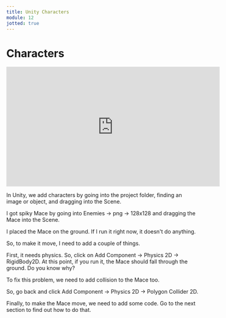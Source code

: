 ```yaml
---
title: Unity Characters
module: 12
jotted: true
---
```


# Characters

<iframe width="560" height="315" src="https://umontana.zoom.us/rec/play/vMYpI-j7rj03S9CcswSDBadxW9XsKa6s0iAb_fIFnR7hVncKZgXzNeQUMbGMZFYJcSkz8DiAUVB1tY5w?continueMode=true" frameborder="0" allow="accelerometer; autoplay; encrypted-media; gyroscope; picture-in-picture" allowfullscreen></iframe>

In Unity, we add characters by going into the project folder, finding an image or object, and dragging into the Scene.

I got spiky Mace by going into Enemies -> png -> 128x128 and dragging the Mace into the Scene.

I placed the Mace on the ground.  If I run it right now, it doesn't do anything.

So, to make it move, I need to add a couple of things.

First, it needs physics.  So, click on Add Component -> Physics 2D -> RigidBody2D.  At this point, if you run it, the Mace should fall through the ground.  Do you know why?

To fix this problem, we need to add collision to the Mace too.

So, go back and click Add Component -> Physics 2D -> Polygon Collider 2D.

Finally, to make the Mace move, we need to add some code.  Go to the next section to find out how to do that.